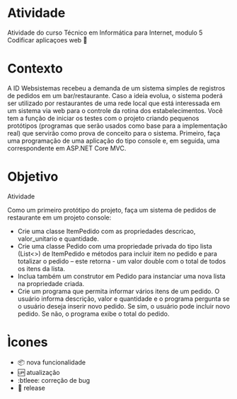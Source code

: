 # Atividade 

Atividade do curso Técnico em Informática para Internet, modulo 5 Codificar aplicaçoes web :checkered_flag:

# Contexto

A ID Websistemas recebeu a demanda de um sistema simples de registros de pedidos em um bar/restaurante. Caso a ideia evolua, o sistema poderá ser utilizado por restaurantes de uma rede local que está interessada em um sistema via web para o controle da rotina dos estabelecimentos.
Você tem a função de iniciar os testes com o projeto criando pequenos protótipos (programas que serão usados como base para a implementação real) que servirão como prova de conceito para o sistema. Primeiro, faça uma programação de uma aplicação do tipo console e, em seguida, uma correspondente em ASP.NET Core MVC.

# Objetivo
Atividade

Como um primeiro protótipo do projeto, faça um sistema de pedidos de restaurante em um projeto console:

- Crie uma classe ItemPedido com as propriedades descricao, valor_unitario e quantidade.
- Crie uma classe Pedido com uma propriedade privada do tipo lista (List<>) de ItemPedido e métodos para incluir item no pedido e para totalizar o pedido – este retorna - um valor double com o total de todos os itens da lista.
- Inclua também um construtor em Pedido para instanciar uma nova lista na propriedade criada.
- Crie um programa que permita informar vários itens de um pedido. O usuário informa descrição, valor e quantidade e o programa pergunta se o usuário deseja inserir novo pedido. Se sim, o usuário pode incluir novo pedido. Se não, o programa exibe o total do pedido.


# Ìcones 

- :package: nova funcionalidade
- :up: atualização
- :btleee: correção de bug
- :checkered_flag: release

